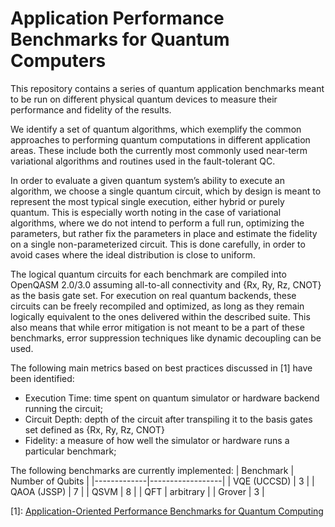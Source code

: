 # Application Performance Benchmarks for Quantum Computers
This repository contains a series of quantum application benchmarks meant to be run on different physical quantum devices to measure their performance and fidelity of the results.

We identify a set of quantum algorithms, which exemplify the common approaches to performing quantum computations in different application areas. These include both the currently most commonly used near-term variational algorithms and routines used in the fault-tolerant QC.

In order to evaluate a given quantum system’s ability to execute an algorithm, we choose a single quantum circuit, which by design is meant to represent the most typical single execution, either hybrid or purely quantum. This is especially worth noting in the case of variational algorithms, where we do not intend to perform a full run, optimizing the parameters, but rather fix the parameters in place and estimate the fidelity on a single non-parameterized circuit. This is done carefully, in order to avoid cases where the ideal distribution is close to uniform.

The logical quantum circuits for each benchmark are compiled into OpenQASM 2.0/3.0 assuming all-to-all connectivity and {Rx, Ry, Rz, CNOT} as the basis gate set. For execution on real quantum backends, these circuits can be freely recompiled and optimized, as long as they remain logically equivalent to the ones delivered within the described suite. This also means that while error mitigation is not meant to be a part of these benchmarks, error suppression techniques like dynamic decoupling can be used.

The following main metrics based on best practices discussed in [1] have been identified:
- Execution Time: time spent on quantum simulator or hardware backend running the circuit;
- Circuit Depth: depth of the circuit after transpiling it to the basis gates set defined as {Rx, Ry, Rz, CNOT}
- Fidelity: a measure of how well the simulator or hardware runs a particular benchmark;

The following benchmarks are currently implemented:
| Benchmark   | Number of Qubits |
|-------------|------------------|
| VQE (UCCSD) | 3                |
| QAOA (JSSP) | 7                |
| QSVM        | 8                |
| QFT         | arbitrary        |
| Grover      | 3                |

[1]: [Application-Oriented Performance Benchmarks for Quantum Computing](https://arxiv.org/abs/2110.03137)
